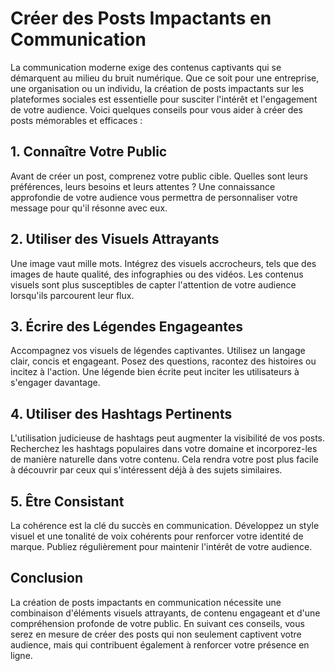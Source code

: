 # Créer des Posts Impactants en Communication

La communication moderne exige des contenus captivants qui se démarquent au milieu du bruit numérique. Que ce soit pour une entreprise, une organisation ou un individu, la création de posts impactants sur les plateformes sociales est essentielle pour susciter l'intérêt et l'engagement de votre audience. Voici quelques conseils pour vous aider à créer des posts mémorables et efficaces :

## 1. **Connaître Votre Public**

Avant de créer un post, comprenez votre public cible. Quelles sont leurs préférences, leurs besoins et leurs attentes ? Une connaissance approfondie de votre audience vous permettra de personnaliser votre message pour qu'il résonne avec eux.

## 2. **Utiliser des Visuels Attrayants**

Une image vaut mille mots. Intégrez des visuels accrocheurs, tels que des images de haute qualité, des infographies ou des vidéos. Les contenus visuels sont plus susceptibles de capter l'attention de votre audience lorsqu'ils parcourent leur flux.

## 3. **Écrire des Légendes Engageantes**

Accompagnez vos visuels de légendes captivantes. Utilisez un langage clair, concis et engageant. Posez des questions, racontez des histoires ou incitez à l'action. Une légende bien écrite peut inciter les utilisateurs à s'engager davantage.

## 4. **Utiliser des Hashtags Pertinents**

L'utilisation judicieuse de hashtags peut augmenter la visibilité de vos posts. Recherchez les hashtags populaires dans votre domaine et incorporez-les de manière naturelle dans votre contenu. Cela rendra votre post plus facile à découvrir par ceux qui s'intéressent déjà à des sujets similaires.

## 5. **Être Consistant**

La cohérence est la clé du succès en communication. Développez un style visuel et une tonalité de voix cohérents pour renforcer votre identité de marque. Publiez régulièrement pour maintenir l'intérêt de votre audience.

## Conclusion

La création de posts impactants en communication nécessite une combinaison d'éléments visuels attrayants, de contenu engageant et d'une compréhension profonde de votre public. En suivant ces conseils, vous serez en mesure de créer des posts qui non seulement captivent votre audience, mais qui contribuent également à renforcer votre présence en ligne.
